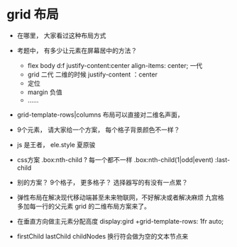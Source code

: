 # grid 布局

- 在哪里， 大家看过这种布局方式
- 考题中， 有多少让元素在屏幕居中的方法？
  - flex body d:f  justify-content:center  align-items: center;   一代
  - grid  二代 二维的时候   justify-content ：center
  - 定位
  - margin 负值
  - ...... 
- grid-template-rows|columns
  布局可以直接对二维名声面， 
-  9个元素， 请大家给一个方案， 每个格子背景颜色不一样？ 
  - js 是王者， ele.style  夏原骏
  - css方案 .box:nth-child
    ? 每一个都不一样
    .box:nth-child(1|odd|event) :last-child
  - 别的方案？ 9个格子， 更多格子？ 选择器写的有没有一点累？

- 弹性布局在解决现代移动端甚至未来物联网，不好解决或者解决麻烦
  九宫格 多加每一行的父元素
  grid 的二维布局方案来了。 

- 在垂直方向做主元素分配高度
    display:gird +grid-template-rows: 1fr auto;

- firstChild lastChild
    childNodes 换行符会做为空的文本节点来